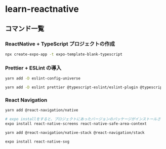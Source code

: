 # learn-reactnative

## コマンド一覧

### ReactNative + TypeScript プロジェクトの作成

```bash
npx create-expo-app -t expo-template-blank-typescript
```

### Prettier + ESLint の導入

```bash
yarn add -D eslint-config-universe

yarn add -D eslint prettier @typescript-eslint/eslint-plugin @typescript-eslint/parser
```

### React Navigation

```bash
yarn add @react-navigation/native

# expo installをすると、プロジェクトにあったバージョンのパッケージがインストールされる
expo install react-native-screens react-native-safe-area-context

yarn add @react-navigation/native-stack @react-navigation/stack

expo install react-native-svg
```
